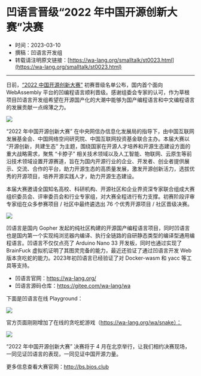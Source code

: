 # 凹语言晋级“2022 年中国开源创新大赛”决赛

- 时间：2023-03-10
- 撰稿：凹语言开发组
- 转载请注明原文链接：[https://wa-lang.org/smalltalk/st0023.html](https://wa-lang.org/smalltalk/st0023.html)

---

日前，[“2022 中国开源创新大赛”](https://mp.weixin.qq.com/s/YR2d5ff3v1EZHPbY4A3i-Q) 初赛晋级名单公布，国内首个面向 WebAssembly 平台的凹编程语言顺利晋级。感谢组委会专家的认可，作为草根项目凹语言开发组希望在开源国产化的大潮中能够为国产编程语言和中文编程语言的发展贡献一点绵薄之力。

![](/st0023-01.png)

“2022 年中国开源创新大赛” 在中央网信办信息化发展局的指导下，由中国互联网发展基金会、中国网络空间研究院、中国互联网投资基金联合主办。本届大赛以 “开源创新，共建生态” 为主题，围绕国家在开源人才培养和开源生态建设方面的重大战略需求，聚焦 “卡脖子” 相关技术领域以及人工智能、物联网、云原生等前沿技术领域设置开源赛道，旨在为国内开源行业的企业、开发者、创业者提供展示、交流、合作的平台，助力开源生态的高质量发展，激发开源创新活力，选拔优秀的开源项目，培养开源实践人才，助力开源生态建设。

本届大赛邀请全国知名高校、科研机构、开源社区和企业界资深专家联合组成大赛组织委员会、评审委员会和行业专家组，对大赛全程进行有力支撑。初赛阶段评审专家组在众多参赛项目 / 社区中最终遴选出 76 个优秀开源项目 / 社区晋级决赛。

![](/st0023-02.png)

凹语言是国内 Gopher 发起的纯社区构建的开源国产编程语言项目，同时凹语言也是国内第一个实现纯浏览器内编译、执行全链路的自研静态类型的编译型通用编程语言。凹语言不仅仅点亮了 Arduino Nano 33 开发板，同时也通过实现了 BrainFuck 虚拟机证明了其图灵完备的能力，最近还验证了通过凹语言开发 Web 版本贪吃蛇的能力。2023年初凹语言已经验证了对 Docker-wasm 和 yacc 等工具等支持。

- 凹语言官网：https://wa-lang.org/
- 凹语言源码仓库：https://gitee.com/wa-lang/wa

下面是凹语言在线 Playground：

![](/playground-01.png)

官方页面刚刚增加了在线的贪吃蛇游戏（https://wa-lang.org/wa/snake）：

![](/st0018-01.png)

“2022 年中国开源创新大赛” 决赛将于 4 月在北京举行，让我们相约决赛现场，一同见证凹语言的表现，一同见证中国开源力量。

更多信息查看大赛官网：http://bs.bjos.club
